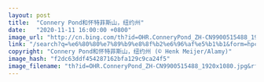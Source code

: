 ```yaml
---
layout: post
title:  "Connery Pond和怀特菲斯山，纽约州"
date:   "2020-11-11 16:00:00 +0800"
image_url: "http://cn.bing.com/th?id=OHR.ConneryPond_ZH-CN9900515488_1920x1080.jpg&rf=LaDigue_1920x1080.jpg&pid=hp"
link: "/search?q=%e6%80%80%e7%89%b9%e8%8f%b2%e6%96%af%e5%b1%b1&form=hpcapt&mkt=zh-cn"
copyright: "Connery Pond和怀特菲斯山，纽约州 (© Henk Meijer/Alamy)"
image_hash: "f2dc63ddf454287162bfa129c9ca24f5"
image_filename: "th?id=OHR.ConneryPond_ZH-CN9900515488_1920x1080.jpg&rf=LaDigue_1920x1080.jpg&pid=hp"
---
```

